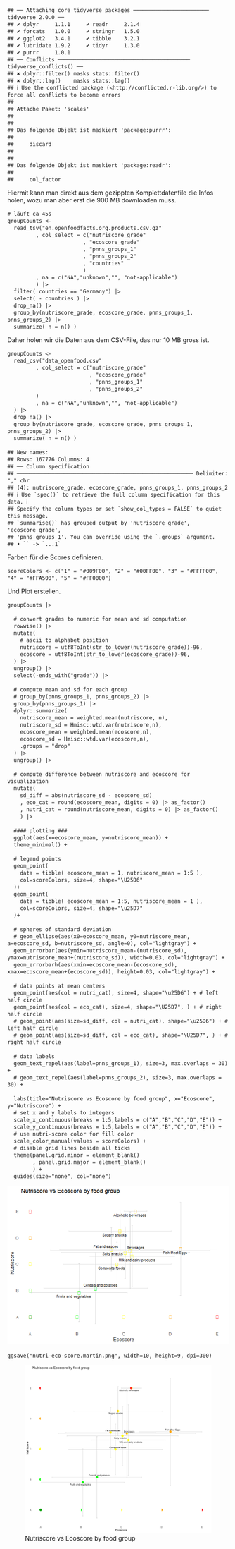     ## ── Attaching core tidyverse packages ──────────────────────── tidyverse 2.0.0 ──
    ## ✔ dplyr     1.1.1     ✔ readr     2.1.4
    ## ✔ forcats   1.0.0     ✔ stringr   1.5.0
    ## ✔ ggplot2   3.4.1     ✔ tibble    3.2.1
    ## ✔ lubridate 1.9.2     ✔ tidyr     1.3.0
    ## ✔ purrr     1.0.1     
    ## ── Conflicts ────────────────────────────────────────── tidyverse_conflicts() ──
    ## ✖ dplyr::filter() masks stats::filter()
    ## ✖ dplyr::lag()    masks stats::lag()
    ## ℹ Use the conflicted package (<http://conflicted.r-lib.org/>) to force all conflicts to become errors
    ## 
    ## Attache Paket: 'scales'
    ## 
    ## 
    ## Das folgende Objekt ist maskiert 'package:purrr':
    ## 
    ##     discard
    ## 
    ## 
    ## Das folgende Objekt ist maskiert 'package:readr':
    ## 
    ##     col_factor

Hiermit kann man direkt aus dem gezippten Komplettdatenfile die Infos
holen, wozu man aber erst die 900 MB downloaden muss.

    # läuft ca 45s
    groupCounts <-
      read_tsv("en.openfoodfacts.org.products.csv.gz"
             , col_select = c("nutriscore_grade"
                            , "ecoscore_grade"
                            , "pnns_groups_1"
                            , "pnns_groups_2"
                            , "countries"
                            )
             , na = c("NA","unknown","", "not-applicable")
             ) |>
      filter( countries == "Germany") |>
      select( - countries ) |>
      drop_na() |>
      group_by(nutriscore_grade, ecoscore_grade, pnns_groups_1, pnns_groups_2) |>
      summarize( n = n() )

Daher holen wir die Daten aus dem CSV-File, das nur 10 MB gross ist.

    groupCounts <-
      read_csv("data_openfood.csv"
             , col_select = c("nutriscore_grade"
                              , "ecoscore_grade"
                              , "pnns_groups_1"
                              , "pnns_groups_2"
             )
             , na = c("NA","unknown","", "not-applicable")
      ) |>
      drop_na() |>
      group_by(nutriscore_grade, ecoscore_grade, pnns_groups_1, pnns_groups_2) |>
      summarize( n = n() )

    ## New names:
    ## Rows: 167776 Columns: 4
    ## ── Column specification
    ## ──────────────────────────────────────────────────────── Delimiter: "," chr
    ## (4): nutriscore_grade, ecoscore_grade, pnns_groups_1, pnns_groups_2
    ## ℹ Use `spec()` to retrieve the full column specification for this data. ℹ
    ## Specify the column types or set `show_col_types = FALSE` to quiet this message.
    ## `summarise()` has grouped output by 'nutriscore_grade', 'ecoscore_grade',
    ## 'pnns_groups_1'. You can override using the `.groups` argument.
    ## • `` -> `...1`

Farben für die Scores definieren.

    scoreColors <- c("1" = "#009F00", "2" = "#00FF00", "3" = "#FFFF00", "4" = "#FFA500", "5" = "#FF0000")

Und Plot erstellen.

    groupCounts |>

      # convert grades to numeric for mean and sd computation
      rowwise() |>
      mutate(
        # ascii to alphabet position
        nutriscore = utf8ToInt(str_to_lower(nutriscore_grade))-96,
        ecoscore = utf8ToInt(str_to_lower(ecoscore_grade))-96,
      ) |>
      ungroup() |>
      select(-ends_with("grade")) |>

      # compute mean and sd for each group
      # group_by(pnns_groups_1, pnns_groups_2) |>
      group_by(pnns_groups_1) |>
      dplyr::summarize(
        nutriscore_mean = weighted.mean(nutriscore, n),
        nutriscore_sd = Hmisc::wtd.var(nutriscore,n),
        ecoscore_mean = weighted.mean(ecoscore,n),
        ecoscore_sd = Hmisc::wtd.var(ecoscore,n),
        .groups = "drop"
      ) |>
      ungroup() |>

      # compute difference between nutriscore and ecoscore for visualization
      mutate(
        sd_diff = abs(nutriscore_sd - ecoscore_sd)
        , eco_cat = round(ecoscore_mean, digits = 0) |> as_factor()
        , nutri_cat = round(nutriscore_mean, digits = 0) |> as_factor()
        ) |>

      #### plotting ###
      ggplot(aes(x=ecoscore_mean, y=nutriscore_mean)) +
      theme_minimal() +

      # legend points
      geom_point(
        data = tibble( ecoscore_mean = 1, nutriscore_mean = 1:5 ),
        col=scoreColors, size=4, shape="\U25D6"
      )+
      geom_point(
        data = tibble( ecoscore_mean = 1:5, nutriscore_mean = 1 ),
        col=scoreColors, size=4, shape="\u25D7"
      )+

      # spheres of standard deviation
      # geom_ellipse(aes(x0=ecoscore_mean, y0=nutriscore_mean, a=ecoscore_sd, b=nutriscore_sd, angle=0), col="lightgray") +
      geom_errorbar(aes(ymin=nutriscore_mean-(nutriscore_sd), ymax=nutriscore_mean+(nutriscore_sd)), width=0.03, col="lightgray") +
      geom_errorbarh(aes(xmin=ecoscore_mean-(ecoscore_sd), xmax=ecoscore_mean+(ecoscore_sd)), height=0.03, col="lightgray") +

      # data points at mean centers
      geom_point(aes(col = nutri_cat), size=4, shape="\u25D6") + # left half circle
      geom_point(aes(col = eco_cat), size=4, shape="\U25D7", ) + # right half circle
      # geom_point(aes(size=sd_diff, col = nutri_cat), shape="\u25D6") + # left half circle
      # geom_point(aes(size=sd_diff, col = eco_cat), shape="\U25D7", ) + # right half circle

      # data labels
      geom_text_repel(aes(label=pnns_groups_1), size=3, max.overlaps = 30) +
      # geom_text_repel(aes(label=pnns_groups_2), size=3, max.overlaps = 30) +

      labs(title="Nutriscore vs Ecoscore by food group", x="Ecoscore", y="Nutriscore") +
      # set x and y labels to integers
      scale_x_continuous(breaks = 1:5,labels = c("A","B","C","D","E")) +
      scale_y_continuous(breaks = 1:5,labels = c("A","B","C","D","E")) +
      # use nutri-score color for fill color
      scale_color_manual(values = scoreColors) +
      # disable grid lines beside all ticks
      theme(panel.grid.minor = element_blank()
            , panel.grid.major = element_blank()
            ) +
      guides(size="none", col="none")

![](martin_files/figure-markdown_strict/plot-1.png)

    ggsave("nutri-eco-score.martin.png", width=10, height=9, dpi=300)

<figure>
<img src="nutri-eco-score.martin.png"
alt="Nutriscore vs Ecoscore by food group" />
<figcaption aria-hidden="true">Nutriscore vs Ecoscore by food
group</figcaption>
</figure>
